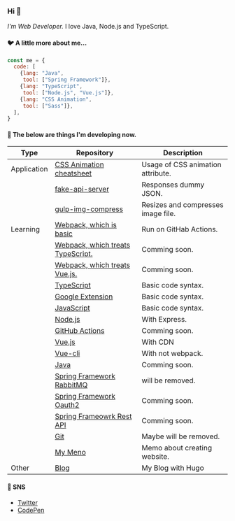 ### Hi :wave:

<p><em>I'm Web Developer.</em>
 I love Java, Node.js and TypeScript.</p>

#### :bird: A little more about me...
```javascript
const me = {
  code: [
    {lang: "Java",
     tool: ["Spring Framework"]},
    {lang: "TypeScript",
     tool: ["Node.js", "Vue.js"]},
    {lang: "CSS Animation",
     tool: ["Sass"]},
  ],
}
```

#### :nut_and_bolt: The below are things I'm developing now.  
| Type        | Repository                                                                        | Description                        |
| ----------- | --------------------------------------------------------------------------------- | ---------------------------------- |
| Application | [CSS Animation cheatsheet](https://github.com/fukugit/css-animation-cheatsheet)   | Usage of CSS animation attribute.  |
|             | [fake-api-server](https://github.com/fukugit/fake-api-server)                     | Responses dummy JSON.              |
|             | [gulp-img-compress](https://github.com/fukugit/gulp-img-compress)                 | Resizes and compresses image file. |
| Learning    | [Webpack, which is basic](https://github.com/fukugit/learning-webpack)            | Run on GitHab Actions.             |
|             | [Webpack, which treats TypeScript.](https://github.com/fukugit/)                  | Comming soon.                      |
|             | [Webpack, which treats Vue.js.](https://github.com/fukugit/)                      | Comming soon.                      |
|             | [TypeScript](https://github.com/fukugit/learning-typescript)                      | Basic code syntax.                 |
|             | [Google Extension](https://github.com/fukugit/learning-google-extension)          | Basic code syntax.                 |
|             | [JavaScript](https://github.com/fukugit/learning-javascript)                      | Basic code syntax.                 |
|             | [Node.js](https://github.com/fukugit/learning-nodejs)                             | With Express.                      |
|             | [GitHub Actions](https://github.com/fukugit/learning-github-actions)              | Comming soon.                      |
|             | [Vue.js](https://github.com/fukugit/learning-vue)                                 | With CDN                           |
|             | [Vue-cli](https://github.com/fukugit/learning-vue-cli)                            | With not webpack.                  |
|             | [Java](https://github.com/fukugit/java-new-features)                              | Comming soon.                      |
|             | [Spring Framework RabbitMQ](https://github.com/fukugit/spring-framework-RabbitMQ) | will be removed.                   |
|             | [Spring Framework Oauth2](https://github.com/fukugit/spring-boot-oauth2)          | Comming soon.                      |
|             | [Spring Frameowrk Rest API](https://github.com/fukugit/rest-api)                  | Comming soon.                      |
|             | [Git](https://github.com/fukugit/git-training)                                    | Maybe will be removed.             |
|             | [My Meno](https://github.com/fukugit/learning-website)                            | Memo about creating website.       |
| Other       | [Blog](https://fukugit.github.io/blog/)                                           | My Blog with Hugo                  |

#### :postbox: SNS
- [Twitter](https://twitter.com/kurrow1)  
- [CodePen](https://codepen.io/fukugit)  

<!--
**fukugit/fukugit** is a ✨ _special_ ✨ repository because its `README.md` (this file) appears on your GitHub profile.

Here are some ideas to get you started:

- 🔭 I’m currently working on ...
- 🌱 I’m currently learning ...
- 👯 I’m looking to collaborate on ...
- 🤔 I’m looking for help with ...
- 💬 Ask me about ...
- 📫 How to reach me: ...
- 😄 Pronouns: ...
- ⚡ Fun fact: ...
-->
